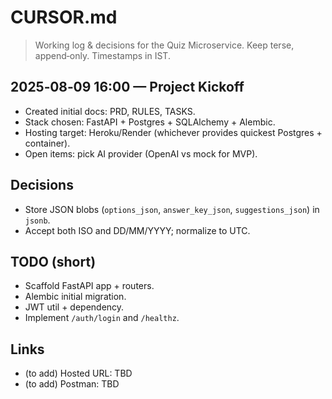 # CURSOR.md
> Working log & decisions for the Quiz Microservice. Keep terse, append‑only. Timestamps in IST.

## 2025‑08‑09 16:00 — Project Kickoff

* Created initial docs: PRD, RULES, TASKS.
* Stack chosen: FastAPI + Postgres + SQLAlchemy + Alembic.
* Hosting target: Heroku/Render (whichever provides quickest Postgres + container).
* Open items: pick AI provider (OpenAI vs mock for MVP).

## Decisions

* Store JSON blobs (`options_json`, `answer_key_json`, `suggestions_json`) in `jsonb`.
* Accept both ISO and DD/MM/YYYY; normalize to UTC.

## TODO (short)

* Scaffold FastAPI app + routers.
* Alembic initial migration.
* JWT util + dependency.
* Implement `/auth/login` and `/healthz`.

## Links

* (to add) Hosted URL: TBD
* (to add) Postman: TBD
